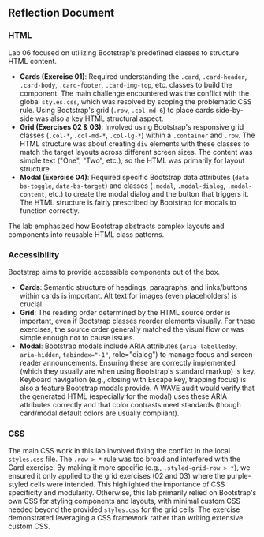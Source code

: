 ## Reflection Document

### HTML

Lab 06 focused on utilizing Bootstrap's predefined classes to structure HTML content.
* **Cards (Exercise 01)**: Required understanding the `.card`, `.card-header`, `.card-body`, `.card-footer`, `.card-img-top`, etc. classes to build the component. The main challenge encountered was the conflict with the global `styles.css`, which was resolved by scoping the problematic CSS rule. Using Bootstrap's grid (`.row`, `.col-md-6`) to place cards side-by-side was also a key HTML structural aspect.
* **Grid (Exercises 02 & 03)**: Involved using Bootstrap's responsive grid classes (`.col-*`, `.col-md-*`, `.col-lg-*`) within a `.container` and `.row`. The HTML structure was about creating `div` elements with these classes to match the target layouts across different screen sizes. The content was simple text ("One", "Two", etc.), so the HTML was primarily for layout structure.
* **Modal (Exercise 04)**: Required specific Bootstrap data attributes (`data-bs-toggle`, `data-bs-target`) and classes (`.modal`, `.modal-dialog`, `.modal-content`, etc.) to create the modal dialog and the button that triggers it. The HTML structure is fairly prescribed by Bootstrap for modals to function correctly.

The lab emphasized how Bootstrap abstracts complex layouts and components into reusable HTML class patterns.

### Accessibility

Bootstrap aims to provide accessible components out of the box.
* **Cards**: Semantic structure of headings, paragraphs, and links/buttons within cards is important. Alt text for images (even placeholders) is crucial.
* **Grid**: The reading order determined by the HTML source order is important, even if Bootstrap classes reorder elements visually. For these exercises, the source order generally matched the visual flow or was simple enough not to cause issues.
* **Modal**: Bootstrap modals include ARIA attributes (`aria-labelledby`, `aria-hidden`, `tabindex="-1"`, role="dialog") to manage focus and screen reader announcements. Ensuring these are correctly implemented (which they usually are when using Bootstrap's standard markup) is key. Keyboard navigation (e.g., closing with Escape key, trapping focus) is also a feature Bootstrap modals provide.
A WAVE audit would verify that the generated HTML (especially for the modal) uses these ARIA attributes correctly and that color contrasts meet standards (though card/modal default colors are usually compliant).

### CSS

The main CSS work in this lab involved fixing the conflict in the local `styles.css` file. The `.row > *` rule was too broad and interfered with the Card exercise. By making it more specific (e.g., `.styled-grid-row > *`), we ensured it only applied to the grid exercises (02 and 03) where the purple-styled cells were intended. This highlighted the importance of CSS specificity and modularity. Otherwise, this lab primarily relied on Bootstrap's own CSS for styling components and layouts, with minimal custom CSS needed beyond the provided `styles.css` for the grid cells. The exercise demonstrated leveraging a CSS framework rather than writing extensive custom CSS.